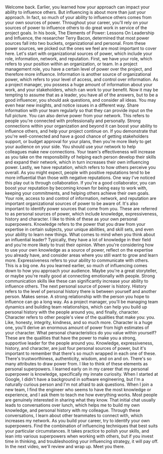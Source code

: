 Welcome back. Earlier, you learned how your approach can impact your ability to
influence others. But influencing is about more than just your approach. In
fact, so much of your ability to influence others comes from your own sources of
power. Throughout your career, you'll rely on your sources of power to influence
others to do great work in service of the project goals. In his book, The
Elements of Power: Lessons On Leadership and Influence, the researcher Terry
Bacon, determined that most power sources fall into two buckets, organizational
and personal. From these power sources, we picked out the ones we feel are most
important to cover here. Let's start with organizational sources of power, which
include your role, information, network, and reputation. First, we have your
role, which refers to your position within an organization, or team. In a
project management role, you have a certain level of power over the project, and
therefore more influence. Information is another source of organizational power,
which refers to your level of access, and control over information. As a project
manager, you possess a huge amount of information about your work, and your
stakeholders, which can work to your benefit. Now it may be tempting to assume
that as a leader, you have all of the answers, but to be a good influencer, you
should ask questions, and consider all ideas. You may even hear new insights,
and notice issues in a different way. Share information with your team regularly
so that they can provide input on the full picture. You can also derive power
from your network. This refers to people you're connected with professionally
and personally. Strong connections within your organization and beyond it can
boost your ability to influence others, and help your project continue on. If
you demonstrate that you're well-connected and have a good chance of getting
stakeholders support, or budget approval for your plans, then you're more likely
to get your audience on your side. You should use your network to help
colleagues make new connections. Your team's effectiveness will increase as you
take on the responsibility of helping each person develop their skills and
expand their network, which in turn increases their own influencing power.
Lastly, we have reputation, which refers to how others perceive you overall. As
you might expect, people with positive reputations tend to be more influential
than those with negative reputations. One way I've noticed this play out is
through collaboration. If you're a good collaborator, you can boost your
reputation by becoming known for being easy to work with, keeping your
commitments, and helping others achieve their own goals. Your role, access to
and control of information, network, and reputation are important organizational
sources of power to be aware of. It's also important to identify power sources
that come from you. These are referred to as personal sources of power, which
include knowledge, expressiveness, history and character. I like to think of
these as your own personal superpowers. Knowledge refers to the power that you
draw from your expertise in certain subjects, your unique abilities, and skill
sets, and even your ability to learn new things. What comes to mind when you
think about an influential leader? Typically, they have a lot of knowledge in
their field and you're more likely to trust their opinion. When you're
considering how to use your own knowledge as a source of power, reflect on the
expertise you already have, and consider areas where you still want to grow and
learn more. Expressiveness refers to your ability to communicate with others.
This is a big one. As you learned earlier, so much of influencing comes down to
how you approach your audience. Maybe you're a great storyteller, or maybe
you're really good at connecting emotionally with people. Strong communication
skills like these can significantly increase your ability to influence others.
The next personal source of power is history. History refers to the level of
personal history there is between yourself and another person. Makes sense. A
strong relationship with the person you hope to influence can go a long way. As
a project manager, you'll be managing team dynamics and building team
relationships, which can help you build up personal history with the people
around you, and finally, character. Character refers to other people's view of
the qualities that make you: you. Like, honesty, integrity, kindness, and so
much more. Character is a huge one, you'll derive an enormous amount of power
from high estimates of your character. What personal characteristics do you
value within yourself? These are the qualities that have the power to make you a
strong, supportive leader for the people around you. Knowledge, expressiveness,
history, and character, are just four personal sources of power, but it's
important to remember that there's so much wrapped in each one of these. There's
trustworthiness, authenticity, wisdom, and on and on. There's so many attributes
to draw power from. I like to think of these elements as personal superpowers. I
learned early on in my career that my personal superpower is knowledge,
specifically my innate curiosity. When I started at Google, I didn't have a
background in software engineering, but I'm a naturally curious person and I'm
not afraid to ask questions. When I join a new team, I find the engineer who
seems to have the most knowledge or experience, and I ask them to teach me how
everything works. Most people are genuinely interested in sharing what they
know. That initial chat usually leads to conversations over lunch, which helps
me to build my own knowledge, and personal history with my colleague. Through
these conversations, I learn about other teammates to connect with, which
increases my network. As you build your career, try to identify your own
superpowers. Find the combination of influencing techniques that best suits your
particular circumstances. It takes practice to polish your skills, and lean into
various superpowers when working with others, but if you invest time in
thinking, and troubleshooting your influencing strategy, it will pay off. In the
next video, we'll review and wrap up. Meet you there.